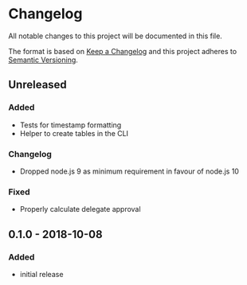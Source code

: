# Changelog

All notable changes to this project will be documented in this file.

The format is based on [Keep a Changelog](http://keepachangelog.com/en/1.0.0/)
and this project adheres to [Semantic Versioning](http://semver.org/spec/v2.0.0.html).

## Unreleased

### Added
- Tests for timestamp formatting
- Helper to create tables in the CLI

### Changelog
- Dropped node.js 9 as minimum requirement in favour of node.js 10

### Fixed
- Properly calculate delegate approval

## 0.1.0 - 2018-10-08

### Added
- initial release
